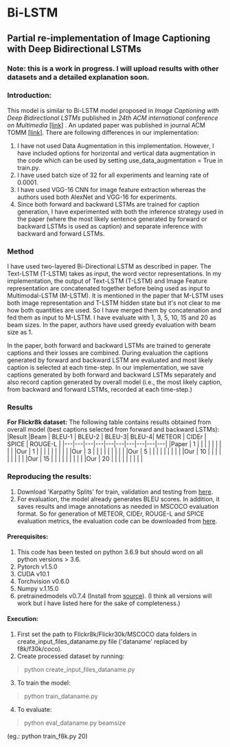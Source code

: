 # Bi-LSTM
## Partial re-implementation of Image Captioning with Deep Bidirectional LSTMs

### Note: this is a work in progress. I will upload results with other datasets and a detailed explanation soon.

### Introduction:
This model is similar to Bi-LSTM model proposed in _Image Captioning with Deep Bidirectional LSTMs_ published in _24th ACM international conference on Multimedia_ [[link]](https://dl.acm.org/doi/abs/10.1145/2964284.2964299) . An updated paper was published in journal ACM TOMM [[link]](https://dl.acm.org/doi/abs/10.1145/3115432).
There are following differences in our implementation:
1. I have not used Data Augmentation in this implementation. However, I have included options for horizontal and vertical data augmentation in the code which can be used by setting use_data_augmentation = True in train.py.
2. I have used batch size of 32 for all experiments and learning rate of 0.0001.
3. I have used VGG-16 CNN for image feature extraction whereas the authors used both AlexNet and VGG-16 for experiments.
4. Since both forward and backward LSTMs are trained for caption generation, I have experimented with both the inference strategy used in the paper (where the most likely sentence generated by forward or backward LSTMs is used as caption) and separate inference with backward and forward LSTMs.

### Method
I have used two-layered Bi-Directional LSTM as described in paper. The Text-LSTM (T-LSTM) takes as input, the word vector representations. In my implementation, the output of Text-LSTM (T-LSTM) and Image Feature representation are concatenated together before being used as input to Multimodal-LSTM (M-LSTM). It is mentioned in the paper that M-LSTM uses both image representation and T-LSTM hidden state but it's not clear to me how both quantities are used. So I have merged them by concatenation and fed them as input to M-LSTM. I have evaluate with 1, 3, 5, 10, 15 and 20 as beam sizes. In the paper, authors have used greedy evaluation with beam size as 1.

In the paper, both forward and backward LSTMs are trained to generate captions and their losses are combined. During evaluation the captions generated by forward and backward LSTM are evaluated and most likely caption is selected at each time-step. In our implementation, we save captions generated by both forward and backward LSTMs separately and also record caption generated by overall model (i.e., the most likely caption, from backward and forward LSTMs, recorded at each time-step.) 

### Results

**For Flickr8k dataset:**
The following table contains results obtained from overall model (best captions selected from forward and backward LSTMs):
|Result |Beam | BLEU-1 | BLEU-2 | BLEU-3| BLEU-4| METEOR | CIDEr | SPICE | ROUGE-L |
|---|---|---|---|---|---|---|---|---|---|
|Paper | 1 |  |  |  |  | |  |  |  |
|Our | 1 |  |  |  |  | |  |  |  |
|Our | 3 |  |  |  |  | |  |  |  |
|Our | 5 |  |  |  |  | |  |  |  |
|Our | 10 |  |  |  |  | |  |  |  |
|Our | 15 |  |  |  |  | |  |  |  |
|Our | 20 |  |  |  |  | |  |  |  |

### Reproducing the results:
1. Download 'Karpathy Splits' for train, validation and testing from [here](http://cs.stanford.edu/people/karpathy/deepimagesent/caption_datasets.zip).
2. For evaluation, the model already generates BLEU scores. In addition, it saves results and image annotations as needed in MSCOCO evaluation format. So for generation of METEOR, CIDEr, ROUGE-L and SPICE evaluation metrics, the evaluation code can be downloaded from [here](https://github.com/cocodataset/cocoapi/tree/master/PythonAPI).

#### Prerequisites:
1. This code has been tested on python 3.6.9 but should word on all python versions > 3.6.
2. Pytorch v1.5.0
3. CUDA v10.1
4. Torchvision v0.6.0
5. Numpy v.1.15.0
6. pretrainedmodels v0.7.4 (Install from [source](https://github.com/Cadene/pretrained-models.pytorch.git)). (I think all versions will work but I have listed here for the sake of completeness.)


#### Execution:
1. First set the path to Flickr8k/Flickr30k/MSCOCO data folders in create_input_files_dataname.py file ('dataname' replaced by f8k/f30k/coco).
2. Create processed dataset by running: 
> python create_input_files_dataname.py

3. To train the model:
> python train_dataname.py

4. To evaluate: 
> python eval_dataname.py beamsize 

(eg.: python train_f8k.py 20)


